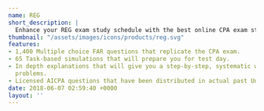 ```yaml
---
name: REG
short_description: |
  Enhance your REG exam study schedule with the best online CPA exam study resource. The Universal CPA Review Online Test Bank is a brand-new supplement in studying for the Uniform CPA Exam. Our REG test bank includes over 1,300 multiple choice practice questions that come with detailed answer rationales, as well as 65 task-based simulations to better prepare you for test day.
thumbnail: "/assets/images/icons/products/reg.svg"
features:
- 1,400 Multiple choice FAR questions that replicate the CPA exam.
- 65 Task-based simulations that will prepare you for test day.
- In depth explanations that will give you a step-by-step, systematic way of solving
  problems.
- Licensed AICPA questions that have been distributed in actual past Uniform CPA Exams.
date: 2018-06-07 02:59:40 +0000
layout: ''
---
```

